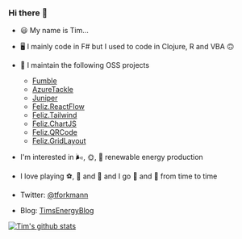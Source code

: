 ### Hi there :wave:

<!--
**tforkmann/tforkmann** is a ✨ _special_ ✨ repository because its `README.md` (this file) appears on your GitHub profile.

Here are some ideas to get you started:

- 🔭 I’m currently working on ...
- 🌱 I’m currently learning ...
- 👯 I’m looking to collaborate on ...
- 🤔 I’m looking for help with ...
- 💬 Ask me about ...
- 📫 How to reach me: ...
- 😄 Pronouns: ...
- ⚡ Fun fact: ...
-->

- :smiley: My name is Tim...
- :desktop_computer: I mainly code in F# but I used to code in Clojure, R and VBA :upside_down_face:
- :rocket: I maintain the following OSS projects
    -   [Fumble](https://github.com/tforkmann/Fumble/)
    -   [AzureTackle](https://github.com/tforkmann/AzureTackle/)
    -   [Juniper](https://github.com/tforkmann/Juniper/)
    -   [Feliz.ReactFlow](https://github.com/tforkmann/Feliz.ReactFlow)
    -   [Feliz.Tailwind](https://github.com/tforkmann/Feliz.Tailwind)
    -   [Feliz.ChartJS](https://github.com/tforkmann/Feliz.ChartJS)
    -   [Feliz.QRCode](https://github.com/tforkmann/Feliz.QRCode)
    -   [Feliz.GridLayout](https://github.com/tforkmann/Feliz.GridLayout)

- I'm interested in :wind_face:, :sun_with_face:, :leaves: renewable energy production	 
- I love playing :soccer:, :basketball:	and :tennis: and I go :running: and :climbing: from time to time
- Twitter: [@tforkmann](https://twitter.com/tforkmann)
- Blog: [TimsEnergyBlog](https://timsenergyblog-dev-web.azurewebsites.net/)

[![Tim's github stats](https://github-readme-stats.vercel.app/api?username=tforkmann&count_private=true&theme=highcontrast&show_icons=true&include_all_commits=true)](https://github.com/tforkmann)
